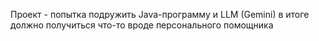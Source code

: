Проект  - попытка подружить Java-программу и LLM (Gemini)
в итоге должно получиться что-то вроде персонального помощника
